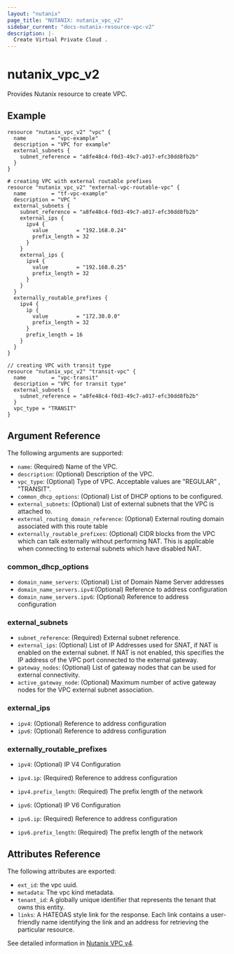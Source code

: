 ```yaml
---
layout: "nutanix"
page_title: "NUTANIX: nutanix_vpc_v2"
sidebar_current: "docs-nutanix-resource-vpc-v2"
description: |-
  Create Virtual Private Cloud .
---
```


# nutanix_vpc_v2

Provides Nutanix resource to create VPC.

## Example

```hcl
resource "nutanix_vpc_v2" "vpc" {
  name        = "vpc-example"
  description = "VPC for example"
  external_subnets {
    subnet_reference = "a8fe48c4-f0d3-49c7-a017-efc30dd8fb2b"
  }
}

# creating VPC with external routable prefixes
resource "nutanix_vpc_v2" "external-vpc-routable-vpc" {
  name        = "tf-vpc-example"
  description = "VPC "
  external_subnets {
    subnet_reference = "a8fe48c4-f0d3-49c7-a017-efc30dd8fb2b"
    external_ips {
      ipv4 {
        value         = "192.168.0.24"
        prefix_length = 32
      }
    }
    external_ips {
      ipv4 {
        value         = "192.168.0.25"
        prefix_length = 32
      }
    }
  }
  externally_routable_prefixes {
    ipv4 {
      ip {
        value         = "172.30.0.0"
        prefix_length = 32
      }
      prefix_length = 16
    }
  }
}

// creating VPC with transit type
resource "nutanix_vpc_v2" "transit-vpc" {
  name        = "vpc-transit"
  description = "VPC for transit type"
  external_subnets {
    subnet_reference = "a8fe48c4-f0d3-49c7-a017-efc30dd8fb2b"
  }
  vpc_type = "TRANSIT"
}

```

## Argument Reference

The following arguments are supported:

- `name`: (Required) Name of the VPC.
- `description`: (Optional) Description of the VPC.
- `vpc_type`: (Optional) Type of VPC. Acceptable values are "REGULAR" , "TRANSIT".
- `common_dhcp_options`: (Optional) List of DHCP options to be configured.
- `external_subnets`: (Optional) List of external subnets that the VPC is attached to.
- `external_routing_domain_reference`: (Optional) External routing domain associated with this route table
- `externally_routable_prefixes`: (Optional) CIDR blocks from the VPC which can talk externally without performing NAT. This is applicable when connecting to external subnets which have disabled NAT.

### common_dhcp_options

- `domain_name_servers`: (Optional) List of Domain Name Server addresses
- `domain_name_servers.ipv4`:(Optional) Reference to address configuration
- `domain_name_servers.ipv6`: (Optional) Reference to address configuration

### external_subnets

- `subnet_reference`: (Required) External subnet reference.
- `external_ips`: (Optional) List of IP Addresses used for SNAT, if NAT is enabled on the external subnet. If NAT is not enabled, this specifies the IP address of the VPC port connected to the external gateway.
- `gateway_nodes`: (Optional) List of gateway nodes that can be used for external connectivity.
- `active_gateway_node`: (Optional) Maximum number of active gateway nodes for the VPC external subnet association.


### external_ips

- `ipv4`: (Optional) Reference to address configuration
- `ipv6`: (Optional) Reference to address configuration

### externally_routable_prefixes

- `ipv4`: (Optional) IP V4 Configuration
- `ipv4.ip`: (Required) Reference to address configuration
- `ipv4.prefix_length`: (Required) The prefix length of the network

- `ipv6`: (Optional) IP V6 Configuration
- `ipv6.ip`: (Required) Reference to address configuration
- `ipv6.prefix_length`: (Required) The prefix length of the network

## Attributes Reference

The following attributes are exported:

- `ext_id`: the vpc uuid.
- `metadata`: The vpc kind metadata.
- `tenant_id`: A globally unique identifier that represents the tenant that owns this entity.
- `links`: A HATEOAS style link for the response. Each link contains a user-friendly name identifying the link and an address for retrieving the particular resource.

See detailed information in [Nutanix VPC v4](https://developers.nutanix.com/api-reference?namespace=networking&version=v4.0).

